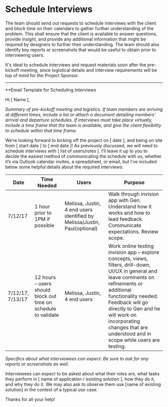# Schedule Interviews

The team should send out requests to schedule interviews with the client and block
time on their calendars to gather further understanding of the problem. This shall ensure
that the client is available to answer questions, provide insight, and provide any additional
information that might be required by designers to further their understanding. The team should also identify key reports or screenshots that would be useful to obtain prior to interviewing users. 

It's ideal to schedule interviews and request materials soon after the pre-kickoff meeting, since logistical details and interview requirements will be top of mind for the Project Sponsor.

---

**Email Template for Scheduling Interviews

Hi [ Name ],

*Summary of pre-kickoff meeting and logistics. If team members are arriving at different times, include a list or attach a document detailing members' arrival and departure schedules. If interviews must take place virtually, include a time frame that the team is available, and give the client flexibility to schedule within that time frame.*

We’re looking forward to kicking off the project on [ date ], and being on site from [ start date ] to [ end date ]! As previously discussed, we will need to schedule interviews with [ list of users/roles ]. I’ll leave it up to you to decide the easiest method of communicating the schedule with us, whether it’s via Outlook calendar invites, a spreadsheet, or email, but I’ve included below some helpful details about the required interviews: 

|Date|Time Needed|Users|Purpose|
|------|------|------|------|
|7/12/17| 1 hour prior to 1PM if possible| Melissa, Justin, 4 end users identified by Melissa/Justin, Paul(optional)| Walk through invision app with Gen.  Understand how it works and how to lead feedback.  Communicate expectations.  Review scope.|
|7/12/17, 7/13/17 | 12 hours – users should block out time on schedule to validate | Melissa, Justin, 4 end users | Work online testing invision app – explore concepts, views, filters, drill-down, UI/UX in general and leave comments on refinements or additional functionality needed.  Feedback will go directly to Gen and he will work on incorporating changes that are understood and in scope while users are testing. |

*Specifics about what interviewees can expect. Be sure to ask for any reports or screenshots as well.*

Interviewees can expect to be asked about what their roles are, what tasks they perform in [ name of application / existing solution ], how they do it, and why they do it. We may also ask to observe them use [name of existing solution] in the context of a typical use case. 

Thanks for all your help!
